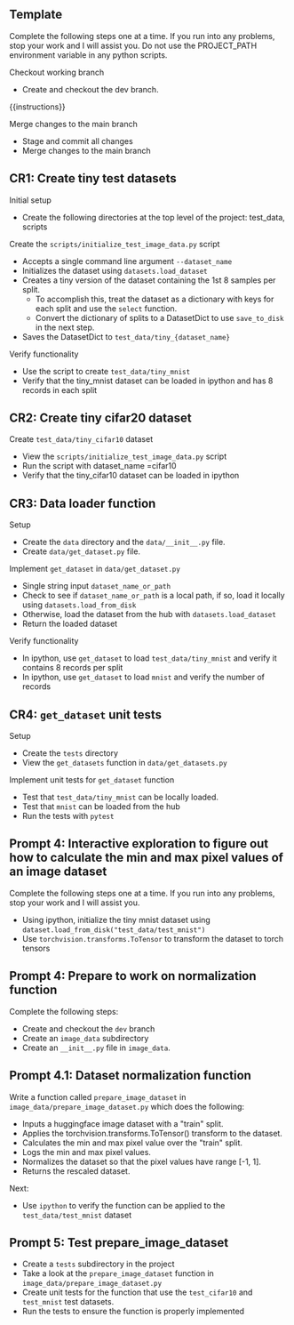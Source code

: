 ## Template

Complete the following steps one at a time. If you run into any problems, stop your work and I will assist you. Do not use the PROJECT_PATH environment variable in any python scripts.

Checkout working branch
  - Create and checkout the dev branch.

{{instructions}}

Merge changes to the main branch
- Stage and commit all changes
- Merge changes to the main branch


## CR1: Create tiny test datasets

Initial setup
  - Create the following directories at the top level of the project: test_data, scripts

Create the `scripts/initialize_test_image_data.py` script
  - Accepts a single command line argument `--dataset_name`
  - Initializes the dataset using `datasets.load_dataset`
  - Creates a tiny version of the dataset containing the 1st 8 samples per split.
    - To accomplish this, treat the dataset as a dictionary with keys for each split and use the `select` function.
    - Convert the dictionary of splits to a DatasetDict to use `save_to_disk` in the next step.
  - Saves the DatasetDict to `test_data/tiny_{dataset_name}`

Verify functionality
- Use the script to create `test_data/tiny_mnist`
- Verify that the tiny_mnist dataset can be loaded in ipython and has 8 records in each split

## CR2: Create tiny cifar20 dataset

Create `test_data/tiny_cifar10` dataset
- View the `scripts/initialize_test_image_data.py` script
- Run the script with dataset_name =cifar10
- Verify that the tiny_cifar10 dataset can be loaded in ipython

## CR3: Data loader function

Setup
- Create the `data` directory and the `data/__init__.py` file. 
- Create `data/get_dataset.py` file.

Implement `get_dataset` in `data/get_dataset.py`
- Single string input `dataset_name_or_path`
- Check to see if `dataset_name_or_path` is a local path, if so, load it locally using `datasets.load_from_disk`
- Otherwise, load the dataset from the hub with `datasets.load_dataset`
- Return the loaded dataset

Verify functionality
- In ipython, use `get_dataset` to load `test_data/tiny_mnist` and verify it contains 8 records per split
- In ipython, use `get_dataset` to load `mnist` and verify the number of records

## CR4: `get_dataset` unit tests

Setup
- Create the `tests` directory
- View the `get_datasets` function in `data/get_datasets.py`

Implement unit tests for `get_dataset` function
- Test that `test_data/tiny_mnist` can be locally loaded. 
- Test that `mnist` can be loaded from the hub
- Run the tests with `pytest`









## Prompt 4: Interactive exploration to figure out how to calculate the min and max pixel values of an image dataset

Complete the following steps one at a time. If you run into any problems, stop your work and I will assist you.

- Using ipython, initialize the tiny mnist dataset using `dataset.load_from_disk("test_data/test_mnist")`
- Use `torchvision.transforms.ToTensor` to transform the dataset to torch tensors 

## Prompt 4: Prepare to work on normalization function

Complete the following steps:

- Create and checkout the `dev` branch
- Create an `image_data` subdirectory
- Create an `__init__.py` file in `image_data`.

## Prompt 4.1: Dataset normalization function

Write a function called `prepare_image_dataset` in `image_data/prepare_image_dataset.py` which does the following:

- Inputs a huggingface image dataset with a "train" split.
- Applies the torchvision.transforms.ToTensor() transform to the dataset.
- Calculates the min and max pixel value over the "train" split.
- Logs the min and max pixel values.
- Normalizes the dataset so that the pixel values have range [-1, 1].
- Returns the rescaled dataset.

Next:
- Use `ipython` to verify the function can be applied to the `test_data/test_mnist` dataset

## Prompt 5: Test prepare_image_dataset

- Create a `tests` subdirectory in the project
- Take a look at the `prepare_image_dataset` function in `image_data/prepare_image_dataset.py`
- Create unit tests for the function that use the `test_cifar10` and `test_mnist` test datasets.
- Run the tests to ensure the function is properly implemented
